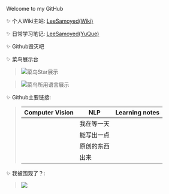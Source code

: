 Welcome to my GitHub

✨ 个人Wiki主站:  [LeeSamoyed(Wiki)](https://leesamoyed.github.io/)

✨ 日常学习笔记:  [LeeSamoyed(YuQue)](https://www.yuque.com/leesamoyed)

✨ Github毁灭吧
<!--
><img width="100%" alt="game gif" src="https://raw.githubusercontent.com/leesamoyed/leesamoyed/main/assets/github-contribution-grid-snake.svg"/>

**LeeSamoyed/LeeSamoyed** is a ✨ _special_ ✨ repository because its `README.md` (this file) appears on your GitHub profile.

Here are some ideas to get you started:

- 🔭 I’m currently working on ...
- 🌱 I’m currently learning ...
- 👯 I’m looking to collaborate on ...
- 🤔 I’m looking for help with ...
- 💬 Ask me about ...
- 📫 How to reach me: ...
- 😄 Pronouns: ...
- ⚡ Fun fact: ...
-->

✨ 菜鸟展示台
> <img align="center" src="https://github-readme-stats.anuraghazra1.vercel.app/api?username=leesamoyed&show_icons=true&line_height=27&include_all_commits=true" alt="菜鸟Star展示" />

> <img align="center" src="https://github-readme-stats.anuraghazra1.vercel.app/api/top-langs/?username=leesamoyed&show_icons=true&line_height=27&include_all_commits=true" alt="菜鸟所用语言展示" />
> 
✨ Github主要链接:

>| Computer Vision | NLP | Learning notes |
>|  ----  | ----  | ---- |
>|   | 我在等一天 |  |
>|   | 能写出一点 |  |
>|   | 原创的东西 |  |
>|   | 出来      |  |

✨ 我被围观了？:
><img src="https://profile-counter.glitch.me/Leesamoyed/count.svg" />
